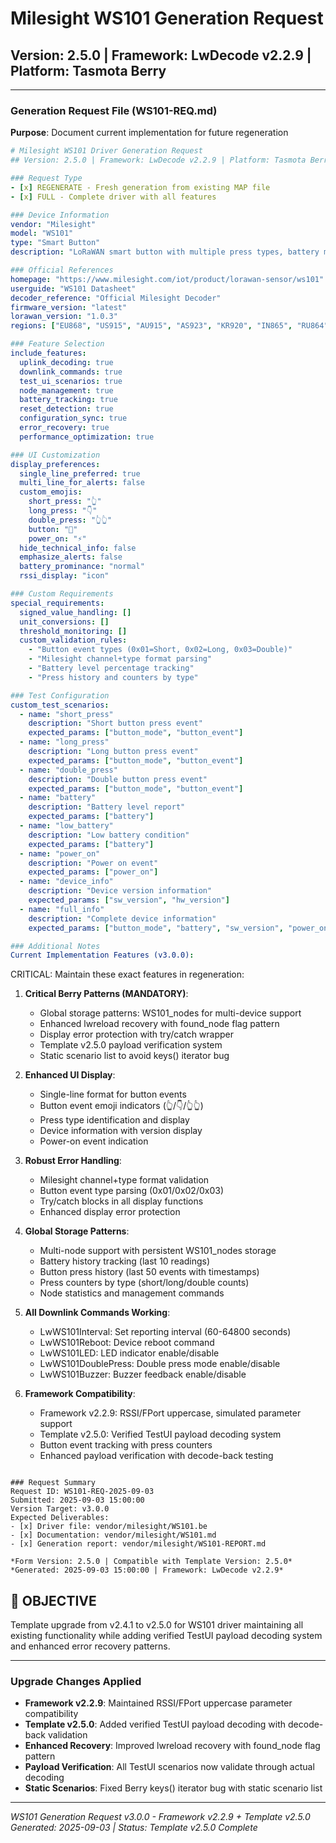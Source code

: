 # Milesight WS101 Generation Request
## Version: 2.5.0 | Framework: LwDecode v2.2.9 | Platform: Tasmota Berry

---

### Generation Request File (WS101-REQ.md)

**Purpose**: Document current implementation for future regeneration

```yaml
# Milesight WS101 Driver Generation Request
## Version: 2.5.0 | Framework: LwDecode v2.2.9 | Platform: Tasmota Berry

### Request Type
- [x] REGENERATE - Fresh generation from existing MAP file
- [x] FULL - Complete driver with all features

### Device Information
vendor: "Milesight"
model: "WS101"
type: "Smart Button"
description: "LoRaWAN smart button with multiple press types, battery monitoring, and configurable LED/buzzer feedback"

### Official References
homepage: "https://www.milesight.com/iot/product/lorawan-sensor/ws101"
userguide: "WS101 Datasheet"
decoder_reference: "Official Milesight Decoder"
firmware_version: "latest"
lorawan_version: "1.0.3"
regions: ["EU868", "US915", "AU915", "AS923", "KR920", "IN865", "RU864", "CN470"]

### Feature Selection
include_features:
  uplink_decoding: true
  downlink_commands: true
  test_ui_scenarios: true
  node_management: true
  battery_tracking: true
  reset_detection: true
  configuration_sync: true
  error_recovery: true
  performance_optimization: true

### UI Customization
display_preferences:
  single_line_preferred: true
  multi_line_for_alerts: false
  custom_emojis: 
    short_press: "👆"
    long_press: "👇"
    double_press: "👆👆"
    button: "🔘"
    power_on: "⚡"
  hide_technical_info: false
  emphasize_alerts: false
  battery_prominance: "normal"
  rssi_display: "icon"

### Custom Requirements
special_requirements:
  signed_value_handling: []
  unit_conversions: []
  threshold_monitoring: []
  custom_validation_rules:
    - "Button event types (0x01=Short, 0x02=Long, 0x03=Double)"
    - "Milesight channel+type format parsing"
    - "Battery level percentage tracking"
    - "Press history and counters by type"

### Test Configuration
custom_test_scenarios:
  - name: "short_press"
    description: "Short button press event"
    expected_params: ["button_mode", "button_event"]
  - name: "long_press"
    description: "Long button press event"
    expected_params: ["button_mode", "button_event"]
  - name: "double_press"
    description: "Double button press event"
    expected_params: ["button_mode", "button_event"]
  - name: "battery"
    description: "Battery level report"
    expected_params: ["battery"]
  - name: "low_battery"
    description: "Low battery condition"
    expected_params: ["battery"]
  - name: "power_on"
    description: "Power on event"
    expected_params: ["power_on"]
  - name: "device_info"
    description: "Device version information"
    expected_params: ["sw_version", "hw_version"]
  - name: "full_info"
    description: "Complete device information"
    expected_params: ["button_mode", "battery", "sw_version", "power_on"]

### Additional Notes
Current Implementation Features (v3.0.0):
```
CRITICAL: Maintain these exact features in regeneration:

1. **Critical Berry Patterns (MANDATORY)**:
   - Global storage patterns: WS101_nodes for multi-device support
   - Enhanced lwreload recovery with found_node flag pattern
   - Display error protection with try/catch wrapper
   - Template v2.5.0 payload verification system
   - Static scenario list to avoid keys() iterator bug

2. **Enhanced UI Display**:
   - Single-line format for button events
   - Button event emoji indicators (👆/👇/👆👆)
   - Press type identification and display
   - Device information with version display
   - Power-on event indication

3. **Robust Error Handling**:
   - Milesight channel+type format validation
   - Button event type parsing (0x01/0x02/0x03)
   - Try/catch blocks in all display functions
   - Enhanced display error protection

4. **Global Storage Patterns**:
   - Multi-node support with persistent WS101_nodes storage
   - Battery history tracking (last 10 readings)
   - Button press history (last 50 events with timestamps)
   - Press counters by type (short/long/double counts)
   - Node statistics and management commands

5. **All Downlink Commands Working**:
   - LwWS101Interval: Set reporting interval (60-64800 seconds)
   - LwWS101Reboot: Device reboot command
   - LwWS101LED: LED indicator enable/disable
   - LwWS101DoublePress: Double press mode enable/disable
   - LwWS101Buzzer: Buzzer feedback enable/disable

6. **Framework Compatibility**:
   - Framework v2.2.9: RSSI/FPort uppercase, simulated parameter support
   - Template v2.5.0: Verified TestUI payload decoding system
   - Button event tracking with press counters
   - Enhanced payload verification with decode-back testing
```

### Request Summary
Request ID: WS101-REQ-2025-09-03
Submitted: 2025-09-03 15:00:00
Version Target: v3.0.0
Expected Deliverables:
- [x] Driver file: vendor/milesight/WS101.be
- [x] Documentation: vendor/milesight/WS101.md
- [x] Generation report: vendor/milesight/WS101-REPORT.md

*Form Version: 2.5.0 | Compatible with Template Version: 2.5.0*
*Generated: 2025-09-03 15:00:00 | Framework: LwDecode v2.2.9*
```

## 🎯 OBJECTIVE
Template upgrade from v2.4.1 to v2.5.0 for WS101 driver maintaining all existing functionality while adding verified TestUI payload decoding system and enhanced error recovery patterns.

---

### Upgrade Changes Applied
- **Framework v2.2.9**: Maintained RSSI/FPort uppercase parameter compatibility
- **Template v2.5.0**: Added verified TestUI payload decoding with decode-back validation
- **Enhanced Recovery**: Improved lwreload recovery with found_node flag pattern
- **Payload Verification**: All TestUI scenarios now validate through actual decoding
- **Static Scenarios**: Fixed Berry keys() iterator bug with static scenario list

---
*WS101 Generation Request v3.0.0 - Framework v2.2.9 + Template v2.5.0*
*Generated: 2025-09-03 | Status: Template v2.5.0 Complete*
